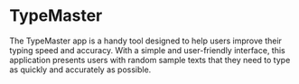 # TypeMaster
 The TypeMaster app is a handy tool designed to help users improve their typing speed and accuracy. With a simple and user-friendly interface, this application presents users with random sample texts that they need to type as quickly and accurately as possible.
